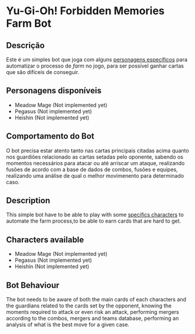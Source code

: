 # Yu-Gi-Oh! Forbidden Memories Farm Bot

## Descrição

Este é um simples bot que joga com alguns [personagens específicos](#personagens-disponíveis) para automatizar o processo de _farm_ no jogo, para ser possível ganhar cartas que são difíceis de conseguir.

## Personagens disponíveis

- Meadow Mage (Not implemented yet)
- Pegasus (Not implemented yet)
- Heishin (Not implemented yet)

## Comportamento do Bot

O bot precisa estar atento tanto nas cartas principais citadas acima quanto nos guardiões relacionado as cartas setadas pelo oponente, sabendo os momentos necessários para atacar ou até arriscar um ataque, realizando fusões de acordo com a base de dados de combos, fusões e equipes, realizando uma análise de qual o melhor movimenento para determinado caso.

## Description

This simple bot have to be able to play with some [specifics characters](#characters-available) to automate the farm process,to be able to earn cards that are hard to get.

## Characters available

- Meadow Mage (Not implemented yet)
- Pegasus (Not implemented yet)
- Heishin (Not implemented yet)

## Bot Behaviour

The bot needs to be aware of both the main cards of each characters and the guardians related to the cards set by the opponent, knowing the moments required to attack or even risk an attack, performing mergers according to the combos, mergers and teams database, performing an analysis of what is the best move for a given case.
